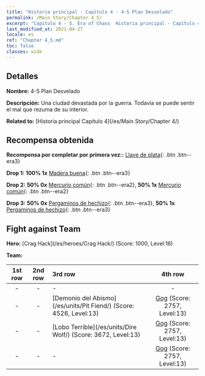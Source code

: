 ```yaml
---
title: "Historia principal - Capítulo 4 - 4-5 Plan Desvelado"
permalink: /Main Story/Chapter 4_5/
excerpt: "Capítulo 4 - 5. Era of Chaos  Historia principal - Capítulo 4_5. 4-5 Plan Desvelado"
last_modified_at: 2021-04-27
locale: es
ref: "Chapter 4_5.md"
toc: false
classes: wide
---
```


## Detalles

 **Nombre:** 4-5 Plan Desvelado

 **Descripción:** Una ciudad devastada por la guerra. Todavía se puede sentir el mal que rezuma de su interior.

 **Related to:** [Historia principal Capítulo 4](/es/Main Story/Chapter 4/)

## Recompensa obtenida

 **Recompensa por completar por primera vez::** [Llave de plata](/ItemsES/con_693/){: .btn .btn--era3}

 **Drop 1:** **100% 1x** [Madera buena](/ItemsES/mat_13/){: .btn .btn--era3}

 **Drop 2:** **50% 0x** [Mercurio común](/ItemsES/mat_8/){: .btn .btn--era2}, **50% 1x** [Mercurio común](/ItemsES/mat_8/){: .btn .btn--era2}

 **Drop 3:** **50% 0x** [Pergaminos de hechizo](/ItemsES/con_694/){: .btn .btn--era3}, **50% 1x** [Pergaminos de hechizo](/ItemsES/con_694/){: .btn .btn--era3}


## Fight against Team
 **Hero:** [Crag Hack](/es/heroes/Crag Hack/) (Score: 1000, Level:16)

 **Team:**


  | 1st row | 2nd row | 3rd row | 4th row |
  |:----:|:----:|:----|:----:|
  | - | - | - | - |
  | - | - | [Demonio del Abismo](/es/units/Pit Fiend/) (Score: 4526, Level:13)  | [Gog](/es/units/Gog/) (Score: 2757, Level:13)  |
  | - | - | [Lobo Terrible](/es/units/Dire Wolf/) (Score: 3672, Level:13)  | [Gog](/es/units/Gog/) (Score: 2757, Level:13)  |
  | - | - | - | [Gog](/es/units/Gog/) (Score: 2757, Level:13)  |


